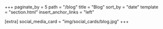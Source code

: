 +++
paginate_by = 5
path = "/blog"
title = "Blog"
sort_by = "date"
template = "section.html"
insert_anchor_links = "left"

[extra]
social_media_card = "img/social_cards/blog.jpg"
+++
